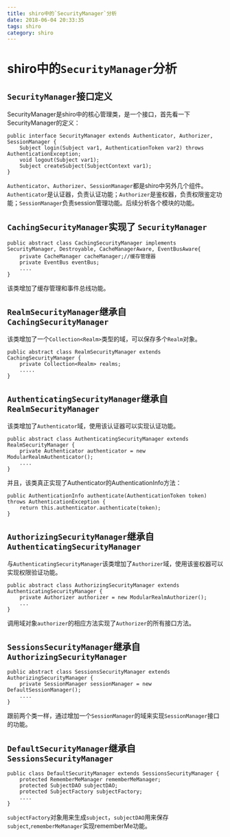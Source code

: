 ```yaml
---
title: shiro中的`SecurityManager`分析
date: 2018-06-04 20:33:35
tags: shiro
category: shiro
---
```


# shiro中的`SecurityManager`分析

## `SecurityManager`接口定义
SecurityManager是shiro中的核心管理类，是一个接口，首先看一下SecurityManager的定义：

    public interface SecurityManager extends Authenticator, Authorizer, SessionManager {
        Subject login(Subject var1, AuthenticationToken var2) throws AuthenticationException;
        void logout(Subject var1);
        Subject createSubject(SubjectContext var1);
    }
`Authenticator`、`Authorizer`、`SessionManager`都是shiro中另外几个组件。`Authenticator`是认证器，负责认证功能；`Authorizer`是鉴权器，负责权限鉴定功能；`SessionManager`负责session管理功能。后续分析各个模块的功能。


## `CachingSecurityManager`实现了 `SecurityManager`

    public abstract class CachingSecurityManager implements SecurityManager, Destroyable, CacheManagerAware, EventBusAware{
        private CacheManager cacheManager;//缓存管理器
        private EventBus eventBus;
        ....
    }
该类增加了缓存管理和事件总线功能。

## `RealmSecurityManager`继承自 `CachingSecurityManager`
该类增加了一个`Collection<Realm>`类型的域，可以保存多个`Realm`对象。

    public abstract class RealmSecurityManager extends CachingSecurityManager {
        private Collection<Realm> realms;
        .....
    }


## `AuthenticatingSecurityManager`继承自 `RealmSecurityManager`
该类增加了`Authenticator`域，使用该认证器可以实现认证功能。

    public abstract class AuthenticatingSecurityManager extends RealmSecurityManager {
        private Authenticator authenticator = new ModularRealmAuthenticator();
        ....
    }
并且，该类真正实现了Authenticator的AuthenticationInfo方法：

    public AuthenticationInfo authenticate(AuthenticationToken token) throws AuthenticationException {
        return this.authenticator.authenticate(token);
    }



## `AuthorizingSecurityManager`继承自 `AuthenticatingSecurityManager`

与`AuthenticatingSecurityManager`该类增加了`Authorizer`域，使用该鉴权器可以实现权限验证功能。

    public abstract class AuthorizingSecurityManager extends AuthenticatingSecurityManager {
        private Authorizer authorizer = new ModularRealmAuthorizer();
        ...
    }
调用域对象`authorizer`的相应方法实现了`Authorizer`的所有接口方法。

## `SessionsSecurityManager`继承自`AuthorizingSecurityManager`

    public abstract class SessionsSecurityManager extends AuthorizingSecurityManager {
        private SessionManager sessionManager = new DefaultSessionManager();
        ....
    }
跟前两个类一样，通过增加一个`SessionManager`的域来实现`SessionManager`接口的功能。


## `DefaultSecurityManager`继承自`SessionsSecurityManager`

    public class DefaultSecurityManager extends SessionsSecurityManager {
        protected RememberMeManager rememberMeManager;
        protected SubjectDAO subjectDAO;
        protected SubjectFactory subjectFactory;
        ....
    }
`subjectFactory`对象用来生成`subject`，`subjectDAO`用来保存`subject`,`rememberMeManager`实现rememberMe功能。
